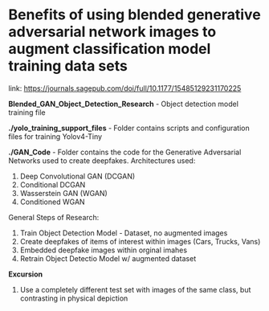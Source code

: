 # Benefits of using blended generative adversarial network images to augment classification model training data sets
link: https://journals.sagepub.com/doi/full/10.1177/15485129231170225

**Blended_GAN_Object_Detection_Research** - Object detection model training file

**./yolo_training_support_files** - Folder contains scripts and configuration files for training Yolov4-Tiny

**./GAN_Code** - Folder contains the code for the Generative Adversarial Networks used to create deepfakes. 
Architectures used:
1. Deep Convolutional GAN (DCGAN)
2. Conditional DCGAN
3. Wasserstein GAN (WGAN)
4. Conditioned WGAN

General Steps of Research:
1. Train Object Detection Model - Dataset, no augmented images
2. Create deepfakes of items of interest within images (Cars, Trucks, Vans)
3. Embedded deepfake images within orginal imahes
4. Retrain Object Detectio Model w/ augmented dataset

**Excursion**
1. Use a completely different test set with images of the same class, but contrasting in physical depiction

